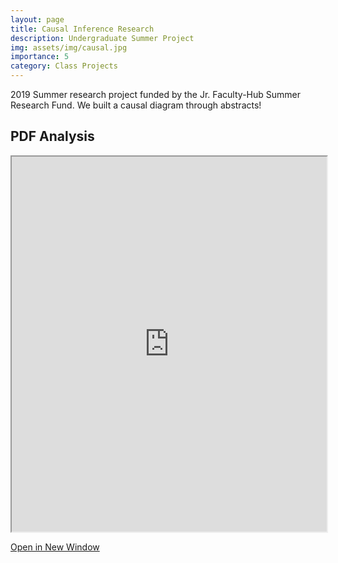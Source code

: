```yaml
---
layout: page
title: Causal Inference Research
description: Undergraduate Summer Project
img: assets/img/causal.jpg
importance: 5
category: Class Projects
---
```


2019 Summer research project funded by the Jr. Faculty-Hub Summer Research Fund. We built a causal diagram through abstracts!

## PDF Analysis

<iframe src="https://nickdididi.github.io/assets/pdf/CausalFirst.pdf" width="100%" height="600px"></iframe>

[Open in New Window](https://nickdididi.github.io/assets/pdf/CausalFirst.pdf)


